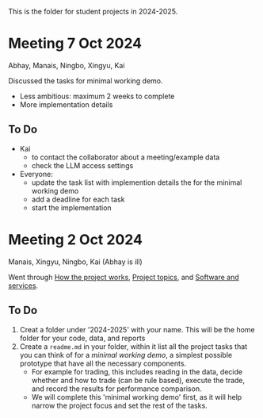 This is the folder for student projects in 2024-2025.

# Meeting 7 Oct 2024

Abhay, Manais, Ningbo, Xingyu, Kai

Discussed the tasks for minimal working demo.
- Less ambitious: maximum 2 weeks to complete
- More implementation details

## To Do
- Kai
   - to contact the collaborator about a meeting/example data
   - check the LLM access settings
- Everyone:
   - update the task list with implemention details the for the minimal working demo
   - add a deadline for each task
   - start the implementation

# Meeting 2 Oct 2024

Manais, Xingyu, Ningbo, Kai (Abhay is ill)

Went through [How the project works](https://github.com/Vis4Sense/student-projects/?tab=readme-ov-file#how-the-project-works), [Project topics](https://github.com/Vis4Sense/student-projects/?tab=readme-ov-file#project-topics), and [Software and services](https://github.com/Vis4Sense/student-projects/blob/main/instructions/software.md).

## To Do
1. Creat a folder under '2024-2025' with your name. This will be the home folder for your code, data, and reports
2. Create a `readme.md` in your folder, within it list all the project tasks that you can think of for a _minimal working demo_, a simplest possible prototype that have all the necessary components.
   - For example for trading, this includes reading in the data, decide whether and how to trade (can be rule based), execute the trade, and record the results for performance comparison.
   - We will complete this  'minimal working demo' first, as it will help narrow the project focus and set the rest of the tasks.
